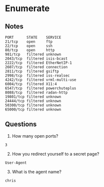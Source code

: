 # Enumerate

## Notes
```
PORT      STATE    SERVICE
21/tcp    open     ftp
22/tcp    open     ssh
80/tcp    open     http
981/tcp   filtered unknown
2043/tcp  filtered isis-bcast
2222/tcp  filtered EtherNetIP-1
2607/tcp  filtered connection
2811/tcp  filtered gsiftp
2998/tcp  filtered iss-realsec
4242/tcp  filtered vrml-multi-use
6004/tcp  filtered X11:4
6547/tcp  filtered powerchuteplus
8088/tcp  filtered radan-http
19801/tcp filtered unknown
24444/tcp filtered unknown
50300/tcp filtered unknown
65000/tcp filtered unknown

```


## Questions
1. How many open ports?
```
3
```

2. How you redirect yourself to a secret page?
```
User-Agent
```

3. What is the agent name?
```
chris
```
